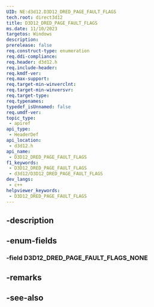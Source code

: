 ```yaml
---
UID: NE:d3d12.D3D12_DRED_PAGE_FAULT_FLAGS
tech.root: direct3d12
title: D3D12_DRED_PAGE_FAULT_FLAGS
ms.date: 11/10/2023
targetos: Windows
description: 
prerelease: false
req.construct-type: enumeration
req.ddi-compliance: 
req.header: d3d12.h
req.include-header: 
req.kmdf-ver: 
req.max-support: 
req.target-min-winverclnt: 
req.target-min-winversvr: 
req.target-type: 
req.typenames: 
typedef_isUnnamed: false
req.umdf-ver: 
topic_type:
 - apiref
api_type:
 - HeaderDef
api_location:
 - d3d12.h
api_name:
 - D3D12_DRED_PAGE_FAULT_FLAGS
f1_keywords:
 - D3D12_DRED_PAGE_FAULT_FLAGS
 - d3d12/D3D12_DRED_PAGE_FAULT_FLAGS
dev_langs:
 - c++
helpviewer_keywords:
 - D3D12_DRED_PAGE_FAULT_FLAGS
---
```


## -description

## -enum-fields

### -field D3D12_DRED_PAGE_FAULT_FLAGS_NONE

## -remarks

## -see-also

